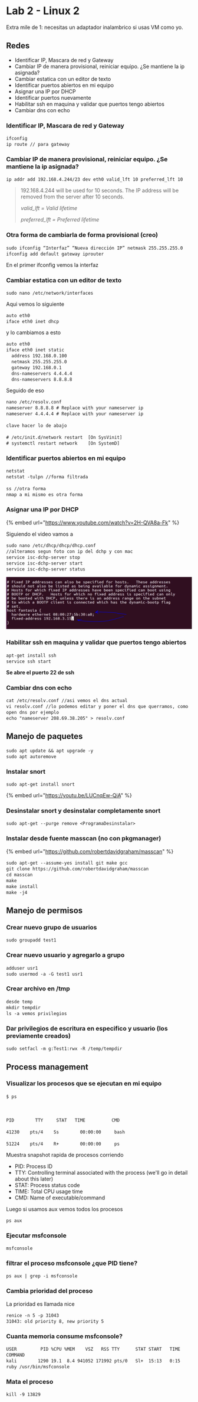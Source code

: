 # Lab 2 - Linux 2

Extra mile de 1: necesitas un adaptador inalambrico si usas VM como yo.

## Redes

* Identificar IP, Mascara de red y Gateway
* Cambiar IP de manera provisional, reiniciar equipo. ¿Se mantiene la ip asignada?
* Cambiar estatica con un editor de texto
* Identificar puertos abiertos en mi equipo
* Asignar una IP por DHCP
* Identificar puertos nuevamente
* Habilitar ssh en maquina y validar que puertos tengo abiertos
* Cambiar dns con echo

### **Identificar IP, Mascara de red y Gateway**

```text
ifconfig 
ip route // para gateway
```

### **Cambiar IP de manera provisional, reiniciar equipo. ¿Se mantiene la ip asignada?**

```text
ip addr add 192.168.4.244/23 dev eth0 valid_lft 10 preferred_lft 10
```

> 192.168.4.244 will be used for 10 seconds. The IP address will be removed from the server after 10 seconds.
>
> _valid\_lft = Valid lifetime_
>
> _preferred\_lft = Preferred lifetime_

### Otra forma de cambiarla de forma provisional \(creo\)

```text
sudo ifconfig “Interfaz” “Nueva dirección IP” netmask 255.255.255.0
ifconfig add default gateway iprouter
```

En el primer ifconfig vemos la interfaz

### **Cambiar estatica con un editor de texto**

```text
sudo nano /etc/network/interfaces
```

Aqui vemos lo siguiente

```text
auto eth0
iface eth0 inet dhcp
```

y lo cambiamos a esto

```text
auto eth0
iface eth0 inet static 
  address 192.168.0.100
  netmask 255.255.255.0
  gateway 192.168.0.1
  dns-nameservers 4.4.4.4
  dns-nameservers 8.8.8.8
```

Seguido de eso 

```text
nano /etc/resolv.conf
nameserver 8.8.8.8 # Replace with your nameserver ip
nameserver 4.4.4.4 # Replace with your nameserver ip

clave hacer lo de abajo

# /etc/init.d/network restart  [On SysVinit]
# systemctl restart network    [On SystemD]
```

### **Identificar puertos abiertos en mi equipo**

```text
netstat 
netstat -tulpn //forma filtrada

ss //otra forma
nmap a mi mismo es otra forma
```

### **Asignar una IP por DHCP**

{% embed url="https://www.youtube.com/watch?v=2H-QVA8a-Fk" %}

Siguiendo el video vamos a 

```text
sudo nano /etc/dhcp/dhcp/dhcp.conf
//alteramos segun foto con ip del dchp y con mac
service isc-dchp-server stop
service isc-dchp-server start
service isc-dchp-server status
```

![](../.gitbook/assets/imagen%20%28262%29.png)

### **Habilitar ssh en maquina y validar que puertos tengo abiertos**

```text
apt-get install ssh
service ssh start
```

**Se abre el puerto 22 de ssh**

### **Cambiar dns con echo**

```text
cat /etc/resolv.conf //asi vemos el dns actual
vi resolv.conf //lo podemos editar y poner el dns que querramos, como open dns por ejemplo
echo "nameserver 208.69.38.205" > resolv.conf 
```

## Manejo de paquetes

```text
sudo apt update && apt upgrade -y 
sudo apt autoremove
```

### Instalar snort 

```text
sudo apt-get install snort
```

{% embed url="https://youtu.be/LUCnqEw-QiA" %}

### Desinstalar snort y desinstalar completamente snort

```text
sudo apt-get --purge remove <ProgramaDesinstalar>
```

### Instalar desde fuente masscan \(no con pkgmanager\)

{% embed url="https://github.com/robertdavidgraham/masscan" %}

```text
sudo apt-get --assume-yes install git make gcc
git clone https://github.com/robertdavidgraham/masscan
cd masscan
make
make install
make -j4
```

## Manejo de permisos

### Crear nuevo grupo de usuarios

```text
sudo groupadd test1
```

### Crear nuevo usuario y agregarlo a grupo

```text
adduser usr1
sudo usermod -a -G test1 usr1
```

### Crear archivo en /tmp

```text
desde temp
mkdir tempdir
ls -a vemos privilegios
```

### Dar privilegios de escritura en especifico y usuario \(los previamente creados\)

```text
sudo setfacl -m g:Test1:rwx -R /temp/tempdir
```

## Process management

### Visualizar los procesos que se ejecutan en mi equipo

```text
$ ps



PID        TTY     STAT   TIME          CMD

41230    pts/4    Ss        00:00:00     bash

51224    pts/4    R+        00:00:00     ps
```

Muestra snapshot rapida de procesos corriendo

* PID: Process ID
* TTY: Controlling terminal associated with the process \(we'll go in detail about this later\)
* STAT: Process status code
* TIME: Total CPU usage time
* CMD: Name of executable/command

Luego si usamos aux vemos todos los procesos

```text
ps aux
```

### Ejecutar msfconsole

```text
msfconsole
```

### filtrar el proceso msfconsole ¿que PID tiene?

```text
ps aux | grep -i msfconsole
```

### Cambia prioridad del proceso

La prioridad es llamada nice

```text
renice -n 5 -p 31043
31043: old priority 8, new priority 5
```

### Cuanta memoria consume msfconsole?

```text
USER         PID %CPU %MEM    VSZ   RSS TTY      STAT START   TIME COMMAND
kali        1290 19.1  8.4 941052 171992 pts/0   Sl+  15:13   0:15 ruby /usr/bin/msfconsole
```

### Mata el proceso

```text
kill -9 13829
```




